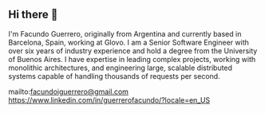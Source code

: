 ## Hi there 👋

I'm Facundo Guerrero, originally from Argentina and currently based in Barcelona, Spain, working at Glovo. I am a Senior Software Engineer with over six years of industry experience and hold a degree from the University of Buenos Aires. I have expertise in leading complex projects, working with monolithic architectures, and engineering large, scalable distributed systems capable of handling thousands of requests per second.

mailto:facundoiguerrero@gmail.com
https://www.linkedin.com/in/guerrerofacundo/?locale=en_US
